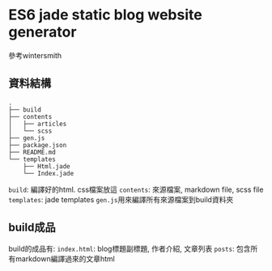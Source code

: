 # ES6 jade static blog website generator

參考wintersmith

## 資料結構

```
.
├── build
├── contents
│   ├── articles
│   └── scss
├── gen.js
├── package.json
├── README.md
└── templates
    ├── Html.jade
    └── Index.jade
```

`build`: 編譯好的html. css檔案放這
`contents`: 來源檔案, markdown file, scss file
`templates`: jade templates
`gen.js`用來編譯所有來源檔案到build資料夾

## build成品

build的成品有: 
`index.html`: blog標題副標題, 作者介紹, 文章列表
`posts`: 包含所有markdown編譯過來的文章html
